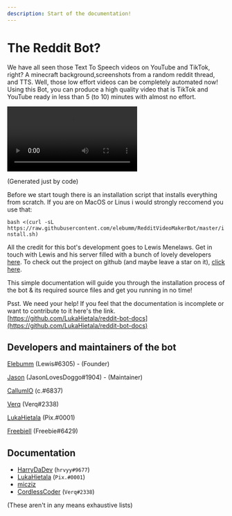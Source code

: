 ```yaml
---
description: Start of the documentation!
---
```


# The Reddit Bot?

We have all seen those Text To Speech videos on YouTube and TikTok, right? A minecraft background,screenshots from a random reddit thread, and TTS. Well, those low effort videos can be completely automated now! Using this Bot, you can produce a high quality video that is TikTok and YouTube ready in less than 5 (to 10) minutes with almost no effort.

![video](./samples/videos/askRedditFinished.mp4)

(Generated just by code)

Before we start tough there is an installation script that installs everything from scratch. If you are on MacOS or Linus i would strongly reccomend you use that:

`bash <(curl -sL https://raw.githubusercontent.com/elebumm/RedditVideoMakerBot/master/install.sh)`

All the credit for this bot's development goes to Lewis Menelaws. Get in touch with Lewis and his server filled with a bunch of lovely developers [here](https://discord.gg/5uw4eCQf6Z). To check out the project on github (and maybe leave a star on it), [click here](https://github.com/elebumm/RedditVideoMakerBot).

This simple documentation will guide you through the installation process of the bot & its required source files and get you running in no time!

Psst. We need your help! If you feel that the documentation is incomplete or want to contribute to it  here's the link. [https://github.com/LukaHietala/reddit-bot-docs](https://github.com/LukaHietala/reddit-bot-docs)

## Developers and maintainers of the bot

[Elebumm](https://github.com/elebumm) (Lewis#6305) - (Founder)

[Jason](https://github.com/JasonLovesDoggo) (JasonLovesDoggo#1904) - (Maintainer)

[CallumIO](https://github.com/CallumIO) (c.#6837)

[Verq](https://github.com/CordlessCoder) (Verq#2338)

[LukaHietala](https://github.com/LukaHietala) (Pix.#0001)

[Freebiell](https://github.com/FreebieII) (Freebie#6429)

## Documentation

* [HarryDaDev](https://github.com/ImmaHarry) (`hrvyy#9677`)
* [LukaHietala](https://github.com/LukaHietala) (`Pix.#0001`)
* [micziz](https://github.com/micziz)
* [CordlessCoder](https://github.com/CordlessCoder) (`Verq#2338`)

(These aren't in any means exhaustive lists)
